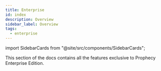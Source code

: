 ```yaml
---
title: Enterprise
id: index
description: Overview
sidebar_label: Overview
tags:
  - enterprise
---
```


import SidebarCards from "@site/src/components/SidebarCards";

This section of the docs contains all the features exclusive to Prophecy Enterprise Edition.

<SidebarCards />
